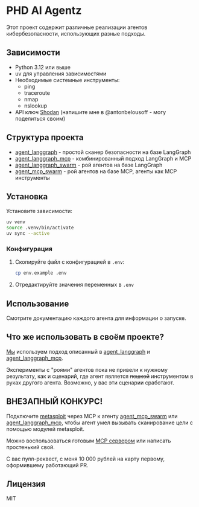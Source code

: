 # PHD AI Agentz

Этот проект содержит различные реализации агентов кибербезопасности, использующих разные подходы.

## Зависимости

- Python 3.12 или выше
- uv для управления зависимостями
- Необходимые системные инструменты:
  - ping
  - traceroute
  - nmap
  - nslookup
- API ключ [Shodan](https://shodan.io) (напишите мне в @antonbelousoff - могу поделиться своим)

## Структура проекта

* [agent_langgraph](agent_langgraph/) - простой сканер безопасности на базе LangGraph
* [agent_langgraph_mcp](agent_langgraph_mcp/) - комбинированный подход LangGraph и MCP
* [agent_langgraph_swarm](agent_langgraph_swarm/) - рой агентов на базе LangGraph
* [agent_mcp_swarm](agent_mcp_swarm/) - рой агентов на базе MCP, агенты как MCP инструменты

## Установка

Установите зависимости:

```bash
uv venv
source .venv/bin/activate
uv sync --active
```

### Конфигурация

1. Скопируйте файл с конфигурацией в `.env`:

      ```bash
      cp env.example .env
      ```

1. Отредактируйте значения переменных в `.env`

## Использование

Смотрите документацию каждого агента для информации о запуске.

## Что же использовать в своём проекте?

[Мы](https://киберразведка.рф) используем подход описанный в [agent_langgraph](agent_langgraph/) и [agent_langgraph_mcp](agent_langgraph_mcp/).

Эксперименты с "роями" агентов пока не привели к нужному результату, как и сценарий, где агент является ~~пешкой~~ инструментом в руках другого агента.
Возможно, у вас эти сценарии сработают.

## ВНЕЗАПНЫЙ КОНКУРС!

Подключите [metasploit](https://metasploit.com/) через MCP к агенту [agent_mcp_swarm](agent_mcp_swarm/) или [agent_langgraph_mcp](agent_langgraph_mcp/), чтобы агент умел вызывать сканирование цели с помощью модулей metasploit. 

Можно воспользоваться готовым [MCP сервером](https://github.com/GH05TCREW/MetasploitMCP) или написать простенький свой.

С вас пулл-реквест, с меня 10 000 рублей на карту первому, оформившему работающий PR.

## Лицензия

MIT
